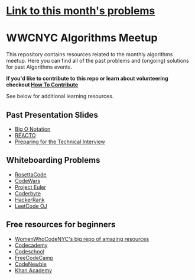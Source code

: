 # [Link to this month's problems](https://github.com/WomenWhoCodeNYC/Algorithms/blob/master/April-18-2018.md)

# WWCNYC Algorithms Meetup
This repository contains resources related to the monthly algorithms meetup. Here you can find all of the past problems and (ongoing) solutions for past Algorithms events.

**If you'd like to contribute to this repo or learn about volunteering checkout [How To Contribute](./howToContribute.md)**

See below for additional learning resources.

## Past Presentation Slides
- [Big O Notation](https://docs.google.com/presentation/d/1q-yGw-ekqtHOtoCOCxXJIVUpfyg-5CGrX1tZs1PlO2U/edit?usp=sharing)
- [REACTO](https://www.fullstackacademy.com/blog/the-reacto-pattern-for-acing-technical-interviews)
- [Preparing for the Technical Interview](https://docs.google.com/presentation/d/1YcBQ4_w2u5BoS86GDvosDQdwIvmfNhLQY7xIf_7MwTE/pub?start=false&loop=false&delayms=3000)

## Whiteboarding Problems
- [RosettaCode](http://rosettacode.org/wiki/Rosetta_Code)
- [CodeWars](http://www.codewars.com/)
- [Project Euler](https://projecteuler.net/)
- [Coderbyte](http://coderbyte.com/)
- [HackerRank](https://www.hackerrank.com/)
- [LeetCode OJ](https://leetcode.com/)

## Free resources for beginners
- [WomenWhoCodeNYC's big repo of amazing resources](https://github.com/WomenWhoCodeNYC/Resources)
- [Codecademy](http://codecademy.com)
- [Codeschool](http://codeschool.com)
- [FreeCodeCamp](http://www.freecodecamp.com/)
- [CodeNewbie](http://www.codenewbie.org/)
- [Khan Academy](https://www.khanacademy.org/computing)
